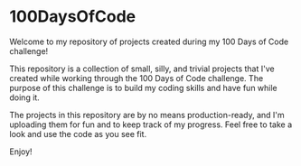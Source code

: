 # 100DaysOfCode

Welcome to my repository of projects created during my 100 Days of Code challenge!

This repository is a collection of small, silly, and trivial projects that I've created while working through the 100 Days of Code challenge. The purpose of this challenge is to build my coding skills and have fun while doing it.

The projects in this repository are by no means production-ready, and I'm uploading them for fun and to keep track of my progress. Feel free to take a look and use the code as you see fit.

Enjoy!

